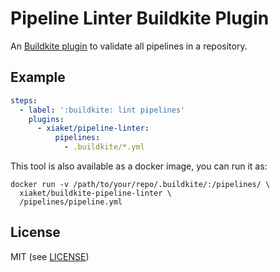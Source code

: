 # Pipeline Linter Buildkite Plugin

An [Buildkite plugin](https://buildkite.com/docs/agent/v3/plugins) to validate all pipelines in a repository.

## Example

```yml
steps:
  - label: ':buildkite: lint pipelines'
    plugins:
      - xiaket/pipeline-linter:
          pipelines:
            - .buildkite/*.yml
```

This tool is also available as a docker image, you can run it as:

```
docker run -v /path/to/your/repo/.buildkite/:/pipelines/ \
  xiaket/buildkite-pipeline-linter \
  /pipelines/pipeline.yml
```

## License

MIT (see [LICENSE](LICENSE))
